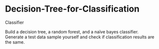 # Decision-Tree-for-Classification
Classifier

Build a 
decision tree, a random forest, and a naïve bayes classifier. Generate a test data sample 
yourself and check if classification results are the same.
